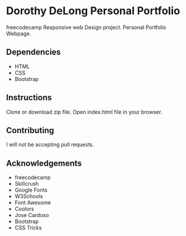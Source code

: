 # Dorothy DeLong Personal Portfolio
freecodecamp Responsive web Design project. Personal Portfolio Webpage.

## Dependencies 
* HTML
* CSS
* Bootstrap

## Instructions
Clone or download zip file. Open index.html file in your browser.

## Contributing
I will not be accepting pull requests.

## Acknowledgements 
* freecodecamp
* Skillcrush 
* Google Fonts 
* W3Schools
* Font Awesome
* Coolors
* Jose Cardoso
* Bootstrap
* CSS Tricks